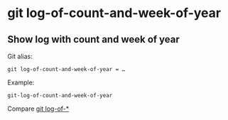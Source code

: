 # git log-of-count-and-week-of-year

## Show log with count and week of year

Git alias:

```git
git log-of-count-and-week-of-year = …
```

Example:

```shell
git-log-of-count-and-week-of-year
```

Compare [git log-of-*](../git-log-of)
